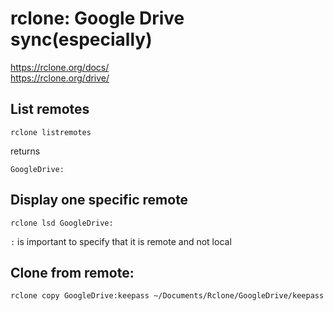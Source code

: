# rclone: Google Drive sync(especially)
https://rclone.org/docs/  
https://rclone.org/drive/  
## List remotes
```console
rclone listremotes
```
returns
```console
GoogleDrive:
```

## Display one specific remote
```console
rclone lsd GoogleDrive:
```

`:` is important to specify that it is remote and not local

## Clone from remote:
```console 
rclone copy GoogleDrive:keepass ~/Documents/Rclone/GoogleDrive/keepass
```


